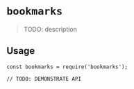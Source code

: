 # `bookmarks`

> TODO: description

## Usage

```
const bookmarks = require('bookmarks');

// TODO: DEMONSTRATE API
```
